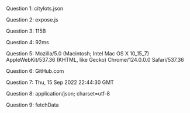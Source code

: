 Question 1:
citylots.json

Question 2:
expose.js

Question 3:
115B

Question 4:
92ms

Question 5:
Mozilla/5.0 (Macintosh; Intel Mac OS X 10_15_7) AppleWebKit/537.36 (KHTML, like Gecko) Chrome/124.0.0.0 Safari/537.36

Question 6:
GitHub.com

Question 7:
Thu, 15 Sep 2022 22:44:30 GMT

Question 8:
application/json; charset=utf-8

Question 9:
fetchData

